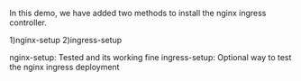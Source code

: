 In this demo, we have added two methods to install the nginx ingress
controller.

1)nginx-setup
2)ingress-setup

nginx-setup: Tested and its working fine
ingress-setup: Optional way to test the nginx ingress deployment